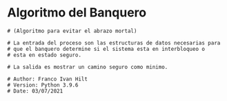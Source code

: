 # Algoritmo del Banquero

    # (Algoritmo para evitar el abrazo mortal)

    # La entrada del proceso son las estructuras de datos necesarias para
    # que el banquero determine si el sistema esta en interbloqueo o
    # esta en estado seguro.

    # La salida es mostrar un camino seguro como minimo.
    
    # Author: Franco Ivan Hilt
    # Version: Python 3.9.6
    # Date: 03/07/2021

